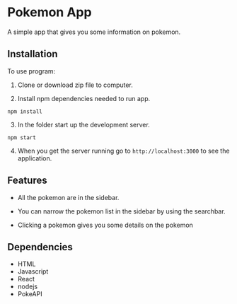 # Pokemon App

A simple app that gives you some information on pokemon.

## Installation

To use program:

1. Clone or download zip file to computer.

2. Install npm dependencies needed to run app.

 ```
npm install
```

3. In the folder start up the development server.
 
 ```
npm start
```

4. When you get the server running go to `http://localhost:3000` to see the application.

## Features

* All the pokemon are in the sidebar.

* You can narrow the pokemon list in the sidebar by using the searchbar.

* Clicking a pokemon gives you some details on the pokemon

## Dependencies

* HTML
* Javascript
* React
* nodejs
* PokeAPI
